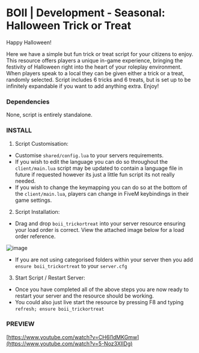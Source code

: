 # BOII | Development - Seasonal: Halloween Trick or Treat

Happy Halloween!

Here we have a simple but fun trick or treat script for your citizens to enjoy.
This resource offers players a unique in-game experience, bringing the festivity of Halloween right into the heart of your roleplay environment.
When players speak to a local they can be given either a trick or a treat, randomly selected. 
Script includes 6 tricks and 6 treats, but is set up to be infinitely expandable if you want to add anything extra.
Enjoy!

### Dependencies

None, script is entirely standalone.

### INSTALL 

1. Script Customisation: 

- Customise `shared/config.lua` to your servers requirements.
- If you wish to edit the language you can do so throughout the `client/main.lua` script may be updated to contain a language file in future if requested however its just a little fun script its not really needed.
- If you wish to change the keymapping you can do so at the bottom of the `client/main.lua`, players can change in FiveM keybindings in their game settings.

2. Script Installation: 

- Drag and drop `boii_trickortreat` into your server resource ensuring your load order is correct. View the attached image below for a load order reference.

![image](https://cdn.discordapp.com/attachments/900123174669279284/969505774575435786/LOADORDER.jpg?ex=651335dd&is=6511e45d&hm=d7e7dc56675feadea2ad07d447df2429e9e052d8bc0049c16bbb3665650a6a51&)

- If you are not using categorised folders within your server then you add `ensure boii_trickortreat` to your `server.cfg` 

3. Start Script / Restart Server:

- Once you have completed all of the above steps you are now ready to restart your server and the resource should be working.
- You could also just live start the resource by pressing F8 and typing `refresh; ensure boii_trickortreat`

### PREVIEW
[https://www.youtube.com/watch?v=CH6l1dMKGmw](https://www.youtube.com/watch?v=5-Noz3XIIDg)

